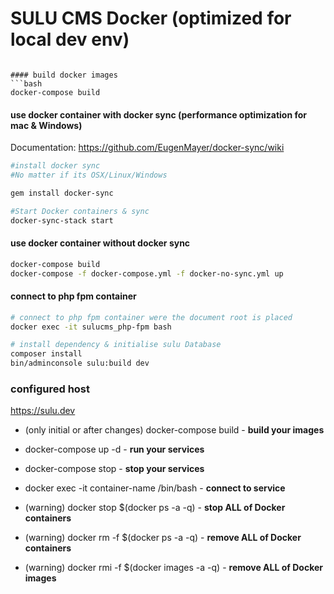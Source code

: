 SULU CMS Docker (optimized for local dev env)
=============================================


```

#### build docker images
```bash
docker-compose build
```

#### use docker container with docker sync (performance optimization for mac & Windows)
Documentation: https://github.com/EugenMayer/docker-sync/wiki
```bash
#install docker sync
#No matter if its OSX/Linux/Windows

gem install docker-sync

#Start Docker containers & sync 
docker-sync-stack start

```

#### use docker container without docker sync
```bash
docker-compose build 
docker-compose -f docker-compose.yml -f docker-no-sync.yml up

```

#### connect to php fpm container 
```bash
# connect to php fpm container were the document root is placed 
docker exec -it sulucms_php-fpm bash

# install dependency & initialise sulu Database
composer install
bin/adminconsole sulu:build dev
```

### configured host 
 
 https://sulu.dev

- (only initial or after changes) docker-compose build - __build your images__

- docker-compose up -d - __run your services__

- docker-compose stop - __stop your services__

- docker exec -it container-name /bin/bash - __connect to service__

- (warning) docker stop $(docker ps -a -q) - __stop ALL of Docker containers__

- (warning) docker rm -f $(docker ps -a -q) - __remove ALL of Docker containers__

- (warning) docker rmi -f $(docker images -a -q) - __remove ALL of Docker images__
